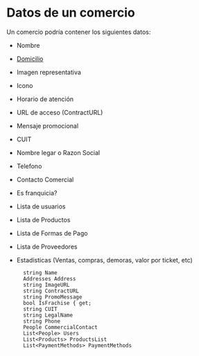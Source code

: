 # Datos de un comercio

Un comercio podría contener los siguientes datos:

- Nombre
- [Domicilio](.domicilios.md)
- Imagen representativa
- Icono
- Horario de atención
- URL de acceso (ContractURL)
- Mensaje promocional
- CUIT
- Nombre legar o Razon Social
- Telefono
- Contacto Comercial
- Es franquicia?
- Lista de usuarios
- Lista de Productos
- Lista de Formas de Pago
- Lista de Proveedores
- Estadisticas (Ventas, compras, demoras, valor por ticket, etc)    



        
        
        
        
        
        
        
        string Name 
        Addresses Address 
        string ImageURL 
        string ContractURL 
        string PromoMessage 
        bool IsFrachise { get; 
        string CUIT 
        string LegalName 
        string Phone 
        People CommercialContact 
        List<People> Users 
        List<Products> ProductsList 
        List<PaymentMethods> PaymentMethods 